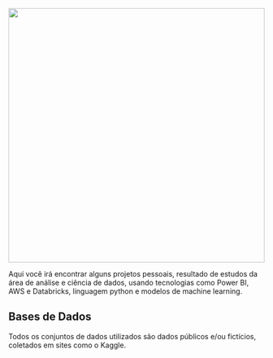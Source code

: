 <p align="center">
  <img src="https://neilpatel.com/wp-content/uploads/2017/12/portfolio.jpg" width="100%" height="500">
</p>


Aqui você irá encontrar alguns projetos pessoais, resultado de estudos da área de análise e ciência de dados, usando tecnologias como Power BI, AWS e Databricks, linguagem python e modelos de machine learning.


## Bases de Dados

Todos os conjuntos de dados utilizados são dados públicos e/ou fictícios, coletados em sites como o Kaggle.
